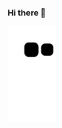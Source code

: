 ### Hi there 👋

![](https://raw.githubusercontent.com/ZhangIvan1/ZhangIvan1/main/assets/github-contribution-grid-snake.svg)
